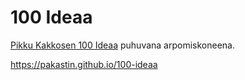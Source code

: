 # 100 Ideaa

[Pikku Kakkosen 100 Ideaa](https://yle.fi/aihe/artikkeli/2020/03/20/pikku-kakkosen-100-ideaa) puhuvana arpomiskoneena.

https://pakastin.github.io/100-ideaa
